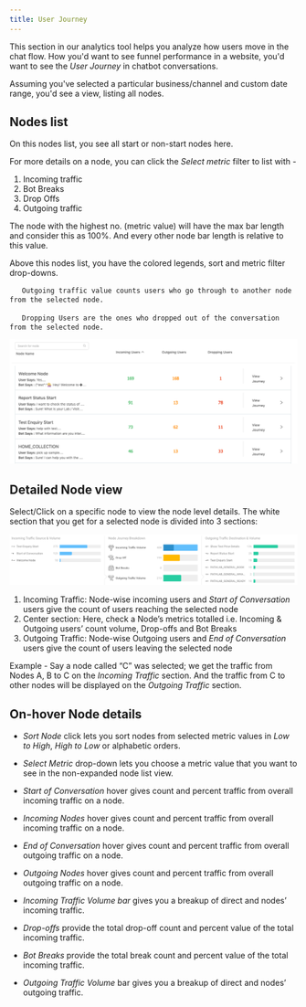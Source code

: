 ```yaml
---
title: User Journey
---
```


This section in our analytics tool helps you analyze how users move in the chat flow. How you'd want to see funnel performance in a website, you'd want to see the *User Journey* in chatbot conversations. 

Assuming you've selected a particular business/channel and custom date range, you'd see a view, listing all nodes. 

## Nodes list

On this nodes list, you see all start or non-start nodes here.

For more details on a node, you can click the *Select metric* filter to list with - 

1. Incoming traffic 
2. Bot Breaks
3. Drop Offs 
4. Outgoing traffic

The node with the highest no. (metric value) will have the max bar length and consider this as 100%. And every other node bar length is relative to this value.

Above this nodes list, you have the colored legends, sort and metric filter drop-downs.

       Outgoing traffic value counts users who go through to another node from the selected node. 
       
       Dropping Users are the ones who dropped out of the conversation from the selected node. 

![Nodes table](/assets/user-journey-node-list.png)

## Detailed Node view

Select/Click on a specific node to view the node level details. The white section that you get for a selected node is divided into 3 sections:

![Nodes view](/assets/user-journey-node-detailed-view.png)

1. Incoming Traffic: Node-wise incoming users and *Start of Conversation* users give the count of users reaching the selected node 
2. Center section: Here, check a Node’s metrics totalled i.e. Incoming & Outgoing users’ count volume, Drop-offs and Bot Breaks
3. Outgoing Traffic: Node-wise Outgoing users and *End of Conversation* users give the count of users leaving the selected node 

Example - Say a node called “C” was selected; we get the traffic from Nodes A, B to C on the *Incoming Traffic* section. And the traffic from C to other nodes will be displayed on the *Outgoing Traffic* section.

## On-hover Node details

* *Sort Node* click lets you sort nodes from selected metric values in *Low to High*, *High to Low* or alphabetic orders.

* *Select Metric* drop-down lets you choose a metric value that you want to see in the non-expanded node list view.

* *Start of Conversation* hover gives count and percent traffic from overall incoming traffic on a node.

* *Incoming Nodes* hover gives count and percent traffic from overall incoming traffic on a node.

* *End of Conversation* hover gives count and percent traffic from overall outgoing traffic on a node.

* *Outgoing Nodes* hover gives count and percent traffic from overall outgoing traffic on a node.

* *Incoming Traffic Volume bar* gives you a breakup of direct and nodes’ incoming traffic.

* *Drop-offs* provide the total drop-off count and percent value of the total incoming traffic.

* *Bot Breaks* provide the total break count and percent value of the total incoming traffic.

* *Outgoing Traffic Volume* bar gives you a breakup of direct and nodes’ outgoing traffic.

